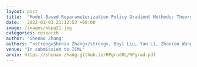 ```yaml
---
layout: post
title:  "Model-Based Reparameterization Policy Gradient Methods: Theory and Practical Algorithms"
date:   2022-01-03 21:12:53 +00:00
image: /images/mbpg21.jpg
categories: research
author: "Shenao Zhang"
authors: "<strong>Shenao Zhang</strong>, Boyi Liu, Yan Li, Zhaoran Wang, Tuo Zhao"
venue: "In submission to ICML"
arxiv: https://shenao-zhang.github.io/RPgradRL/RPgrad.pdf
---
```

